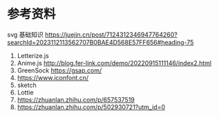 # 参考资料

svg 基础知识 https://juejin.cn/post/7124312346947764260?searchId=2023112113562707B0BAE4D568E57FF656#heading-75

1. Letterize.js
2. Anime.js http://blog.fer-link.com/demo/20220915111146/index2.html
3. GreenSock https://gsap.com/
4. https://www.iconfont.cn/
5. sketch
6. Lottie
7. https://zhuanlan.zhihu.com/p/657537519
8. https://zhuanlan.zhihu.com/p/502930721?utm_id=0
